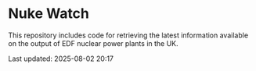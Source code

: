 # Nuke Watch

This repository includes code for retrieving the latest information available on the output of EDF nuclear power plants in the UK.

Last updated: 2025-08-02 20:17